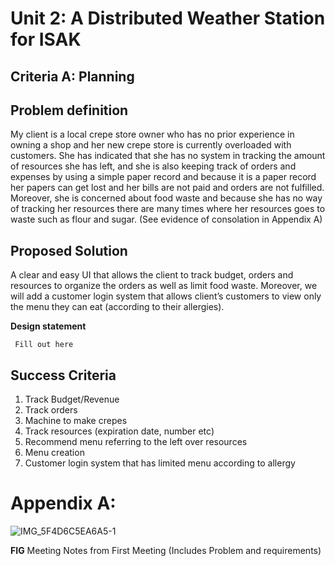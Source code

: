 # Unit 2: A Distributed Weather Station for ISAK

## Criteria A: Planning

## Problem definition
My client is a local crepe store owner who has no prior experience in owning a shop and her new crepe store is currently overloaded with customers. She has indicated that she has no system in tracking the amount of resources she has left, and she is also keeping track of orders and expenses by using a simple paper record and because it is a paper record her papers can get lost and her bills are not paid and orders are not fulfilled. Moreover, she is concerned about food waste and because she has no way of tracking her resources there are many times where her resources goes to waste such as flour and sugar. (See evidence of consolation in Appendix A)

## Proposed Solution
A clear and easy UI that allows the client to track budget, orders and resources to organize the orders as well as limit food waste. Moreover, we will add a customer login system that allows client’s customers to view only the menu they can eat (according to their allergies).

**Design statement**

``` Fill out here```

## Success Criteria
1. Track Budget/Revenue
2. Track orders
3. Machine to make crepes
4. Track resources (expiration date, number etc)
5. Recommend menu referring to the left over resources
6. Menu creation
7. Customer login system that has limited menu according to allergy

# Appendix A:

![IMG_5F4D6C5EA6A5-1](https://github.com/Yuiko-tsr/unit-3/assets/134657923/9853dab7-5639-4b18-84a0-9289ec571e91)

**FIG** Meeting Notes from First Meeting 
(Includes Problem and requirements)
